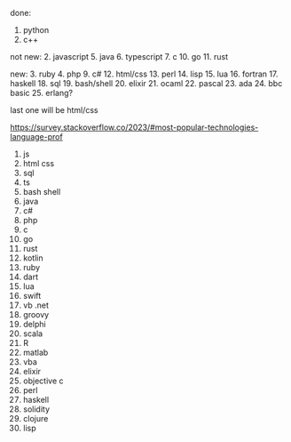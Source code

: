 done:
1. python
2. c++



not new:
2. javascript
5. java
6. typescript
7. c
10. go
11. rust

new:
3. ruby
4. php
9. c#
12. html/css
13. perl
14. lisp
15. lua
16. fortran
17. haskell
18. sql
19. bash/shell
20. elixir
21. ocaml
22. pascal
23. ada
24. bbc basic
25. erlang?


last one will be html/css


https://survey.stackoverflow.co/2023/#most-popular-technologies-language-prof
1. js
2. html css
3. sql
5. ts
6. bash shell
7. java
8. c#
10. php
11. c
12. go
13. rust
14. kotlin
15. ruby
16. dart
17. lua
18. swift
19. vb .net
20. groovy
21. delphi
22. scala
23. R
24. matlab
25. vba
26. elixir
27. objective c
28. perl
29. haskell
30. solidity
31. clojure
32. lisp



